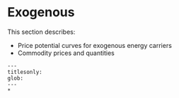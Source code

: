 # Exogenous

This section describes:
- Price potential curves for exogenous energy carriers
- Commodity prices and quantities 

```{toctree}
---
titlesonly:
glob:
---
*
```